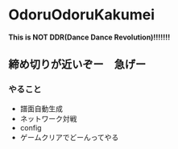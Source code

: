 # OdoruOdoruKakumei
**This is NOT DDR(Dance Dance Revolution)!!!!!!!**
## 締め切りが近いぞー　急げー

### やること
 * 譜面自動生成
 * ネットワーク対戦
 * config
 * ゲームクリアでどーんってやる
